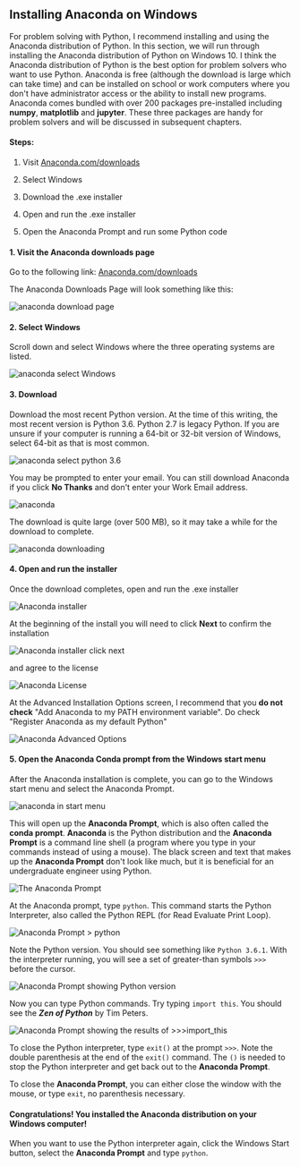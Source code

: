 
## Installing Anaconda on Windows
For problem solving with Python, I recommend installing and using the Anaconda distribution of Python.
In this section, we will run through installing the Anaconda distribution of Python on Windows 10. I think the Anaconda distribution of Python is the best option for problem solvers who want to use Python. Anaconda is free (although the download is large which can take time) and can be installed on school or work computers where you don't have administrator access or the ability to install new programs. Anaconda comes bundled with over 200 packages pre-installed including **numpy**, **matplotlib** and **jupyter**. These three packages are handy for problem solvers and will be discussed in subsequent chapters.

#### Steps:

1. Visit [Anaconda.com/downloads](https://www.anaconda.com/download/)

2. Select Windows

3. Download the .exe installer

4. Open and run the .exe installer

5. Open the Anaconda Prompt and run some Python code
#### 1. Visit the Anaconda downloads page

Go to the following link: [Anaconda.com/downloads](https://www.anaconda.com/download/)

The Anaconda Downloads Page will look something like this:

![anaconda download page](images/anaconda_download_page.png)
#### 2. Select Windows

Scroll down and select Windows where the three operating systems are listed.

![anaconda select Windows](images/anaconda_select_windows.png)
#### 3. Download

Download the most recent Python version. At the time of this writing, the most recent version is Python 3.6. Python 2.7 is legacy Python. If you are unsure if your computer is running a 64-bit or 32-bit version of Windows, select 64-bit as that is most common.

![anaconda select python 3.6](images/anaconda_python3_or_python2.png)

You may be prompted to enter your email. You can still download Anaconda if you click **No Thanks** and don't enter your Work Email address.

![anaconda](images/anaconda_enter_email.png)

The download is quite large (over 500 MB), so it may take a while for the download to complete.

![anaconda downloading](images/anaconda_downloading.png)
#### 4. Open and run the installer

Once the download completes, open and run the .exe installer

![Anaconda installer](images/anaconda_run_installer.png)

At the beginning of the install you will need to click **Next** to confirm the installation

![Anaconda installer click next](images/anaconda_installer_click_next.png)

and agree to the license

![Anaconda License](images/anaconda_agree_to_license.png)

At the Advanced Installation Options screen, I recommend that you **do not check** "Add Anaconda to my PATH environment variable". Do check "Register Anaconda as my default Python"

![Anaconda Advanced Options](images/anaconda_path2.png)
#### 5. Open the Anaconda Conda prompt from the Windows start menu

After the Anaconda installation is complete, you can go to the Windows start menu and select the Anaconda Prompt.

![anaconda in start menu](images/anaconda_from_start_menu.png)

This will open up the **Anaconda Prompt**, which is also often called the **conda prompt**. **Anaconda** is the Python distribution and the **Anaconda Prompt** is a command line shell (a program where you type in your commands instead of using a mouse). The black screen and text that makes up the **Anaconda Prompt** don't look like much, but it is beneficial for an undergraduate engineer using Python.

![The Anaconda Prompt](images/anaconda_window.png)

At the Anaconda prompt, type ```python```. This command starts the Python Interpreter, also called the Python REPL (for Read Evaluate Print Loop). 

![Anaconda Prompt > python](images/conda_prompt_type_python.png)

Note the Python version. You should see something like ```Python 3.6.1```.  With the interpreter running, you will see a set of greater-than symbols ```>>>``` before the cursor. 

![Anaconda Prompt showing Python version](images/conda_type_python.png)

Now you can type Python commands. Try typing ```import this```. You should see the **_Zen of Python_** by Tim Peters.

![Anaconda Prompt showing the results of >>>import_this](images/conda_import_this_output.png)

To close the Python interpreter, type ```exit()``` at the prompt ```>>>```.  Note the double parenthesis at the end of the ```exit()``` command. The ```()``` is needed to stop the Python interpreter and get back out to the **Anaconda Prompt**.

To close the **Anaconda Prompt**, you can either close the window with the mouse, or type ```exit```, no parenthesis necessary.
#### Congratulations! You installed the Anaconda distribution on your Windows computer!

When you want to use the Python interpreter again, click the Windows Start button, select the **Anaconda Prompt** and type ```python```.
 


